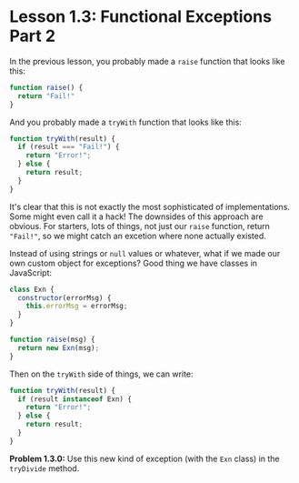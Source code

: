 # Lesson 1.3: Functional Exceptions Part 2

In the previous lesson, you probably made a `raise` function that looks like this:

```javascript
function raise() {
  return "Fail!"
}
```

And you probably made a `tryWith` function that looks like this:

```javascript
function tryWith(result) {
  if (result === "Fail!") {
    return "Error!";
  } else {
    return result;
  }
}
```

It's clear that this is not exactly the most sophisticated of implementations. Some might even call it a hack! The downsides of this approach are obvious. For starters, lots of things, not just our `raise` function, return `"Fail!"`, so we might catch an excetion where none actually existed.

Instead of using strings or `null` values or whatever, what if we made our own custom object for exceptions? Good thing we have classes in JavaScript:

```javascript
class Exn {
  constructor(errorMsg) {
    this.errorMsg = errorMsg;
  }
}

function raise(msg) {
  return new Exn(msg);
}
```

Then on the `tryWith` side of things, we can write:

```javascript
function tryWith(result) {
  if (result instanceof Exn) {
    return "Error!";
  } else {
    return result;
  }
}
```

**Problem 1.3.0:** Use this new kind of exception (with the `Exn` class) in the `tryDivide` method.
